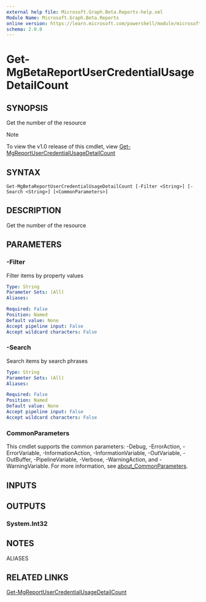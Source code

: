 ```yaml
---
external help file: Microsoft.Graph.Beta.Reports-help.xml
Module Name: Microsoft.Graph.Beta.Reports
online version: https://learn.microsoft.com/powershell/module/microsoft.graph.beta.reports/get-mgbetareportusercredentialusagedetailcount
schema: 2.0.0
---
```


# Get-MgBetaReportUserCredentialUsageDetailCount

## SYNOPSIS
Get the number of the resource

> [!NOTE]
> To view the v1.0 release of this cmdlet, view [Get-MgReportUserCredentialUsageDetailCount](/powershell/module/Microsoft.Graph.Reports/Get-MgReportUserCredentialUsageDetailCount?view=graph-powershell-v1.0)

## SYNTAX

```
Get-MgBetaReportUserCredentialUsageDetailCount [-Filter <String>] [-Search <String>] [<CommonParameters>]
```

## DESCRIPTION
Get the number of the resource

## PARAMETERS

### -Filter
Filter items by property values

```yaml
Type: String
Parameter Sets: (All)
Aliases:

Required: False
Position: Named
Default value: None
Accept pipeline input: False
Accept wildcard characters: False
```

### -Search
Search items by search phrases

```yaml
Type: String
Parameter Sets: (All)
Aliases:

Required: False
Position: Named
Default value: None
Accept pipeline input: False
Accept wildcard characters: False
```

### CommonParameters
This cmdlet supports the common parameters: -Debug, -ErrorAction, -ErrorVariable, -InformationAction, -InformationVariable, -OutVariable, -OutBuffer, -PipelineVariable, -Verbose, -WarningAction, and -WarningVariable. For more information, see [about_CommonParameters](http://go.microsoft.com/fwlink/?LinkID=113216).

## INPUTS

## OUTPUTS

### System.Int32
## NOTES

ALIASES

## RELATED LINKS
[Get-MgReportUserCredentialUsageDetailCount](/powershell/module/Microsoft.Graph.Reports/Get-MgReportUserCredentialUsageDetailCount?view=graph-powershell-v1.0)

